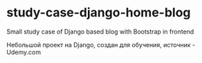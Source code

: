 # study-case-django-home-blog
Small study case of Django based blog with Bootstrap in frontend

Небольшой проект на Django, создан для обучения, источник - Udemy.com
